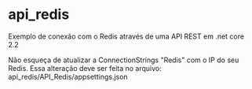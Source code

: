 # api_redis
Exemplo de conexão com o Redis através de uma API REST em .net core 2.2

Não esqueça de atualizar a ConnectionStrings "Redis" com o IP do seu Redis. Essa alteração deve ser feita no arquivo: api_redis/API_Redis/appsettings.json
